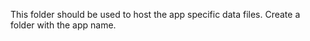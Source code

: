 This folder should be used to host the app specific data files. Create a folder with the app name.


